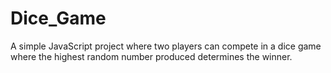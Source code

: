 # Dice_Game
 
A simple JavaScript project where two players can compete in a dice game where the highest random number produced determines the winner.

